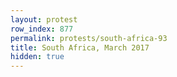```yaml
---
layout: protest
row_index: 877
permalink: protests/south-africa-93
title: South Africa, March 2017
hidden: true
---
```

